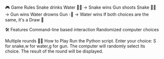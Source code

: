 🎮 Game Rules
Snake drinks Water 🐍💧 → Snake wins
Gun shoots Snake 🔫🐍 → Gun wins
Water drowns Gun 💧🔫 → Water wins
If both choices are the same, it's a Draw 🤝

🛠️ Features
Command-line based interaction
Randomized computer choices

Multiple rounds
🧑‍💻 How to Play
Run the Python script.
Enter your choice: S for snake,w for water,g for gun.
The computer will randomly select its choice.
The result of the round will be displayed.
